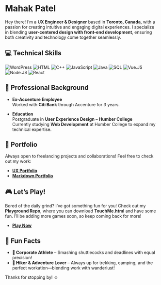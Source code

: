 # Mahak Patel  

Hey there! I’m a **UX Engineer & Designer** based in **Toronto, Canada**, with a passion for creating intuitive and engaging digital experiences. I specialize in blending **user-centered design with front-end development**, ensuring both creativity and technology come together seamlessly.

## 💻 Technical Skills
![WordPress](https://img.shields.io/badge/-WordPress-000?&logo=wordpress)
![HTML](https://img.shields.io/badge/-HTML-000?&logo=html5)
![C++](https://img.shields.io/badge/-C++-000?&logo=Cplusplus)
![JavaScript](https://img.shields.io/badge/-JavaScript-000?&logo=JavaScript)
![Java](https://img.shields.io/badge/-Java-000?&logo=Java)
![SQL](https://img.shields.io/badge/-SQL-000?&logo=mysql)
![Vue.JS](https://img.shields.io/badge/-VueJs-000?&logo=vuedotjs)
![Node.JS](https://img.shields.io/badge/-NodeJs-000?&logo=nodedotjs)
![React](https://img.shields.io/badge/-React-000?&logo=react)

## 💼 Professional Background

- **Ex-Accenture Employee**  
  Worked with **Citi Bank** through Accenture for 3 years.

- **Education**  
  Postgraduate in **User Experience Design** – **Humber College**  
  Currently studying **Web Development** at Humber College to expand my technical expertise.

## 📂 Portfolio  

Always open to freelancing projects and collaborations! Feel free to check out my work:

- [**UX Portfolio**](https://mahakpatel.wixstudio.com/portfolio)  
- [**Markdown Portfolio**](https://oyemahak.github.io/markdown-portfolio/)

## 🎮 Let’s Play!  

Bored of the daily grind? I’ve got something fun for you! Check out my **Playground Repo**, where you can download **TouchMe.html** and have some fun. I’ll be adding more games soon, so keep coming back for more!

- [**Play Now**](https://github.com/Oyemahak/Playground/blob/main/TouchMe.html)

## 🌟 Fun Facts

- **🏸 Corporate Athlete** – Smashing shuttlecocks and deadlines with equal precision!
- **🥾 Hiker & Adventure Lover** – Always up for trekking, camping, and the perfect workation—blending work with wanderlust!

Thanks for stopping by! ☺️
